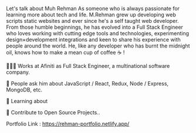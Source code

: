 Let's talk about Muh Rehman 
As someone who is always passionate for learning more about tech and life. M.Rehman grew up developing web scripts static websites and ever since he's a self taught web developer. From those humble beginnings, he has evolved into a Full Stack Engineer who loves working with cutting edge tools and technologies, experimenting design×development integrations and keen to share his experience with people around the world. He, like any developer who has burnt the midnight oil, knows how to make a mean cup of coffee ☕️ !

👨🏻‍💻   Works at Afiniti as Full Stack Engineer, a multinational  software company. <br>

💬   People ask him about JavaScript / React, Redux, Node / Express,  MongoDB, etc.

📖   Learning about 

🤝   Contribute to Open Source Projects..

Portfolio Link : https://rehman-portfolio.netlify.app/
